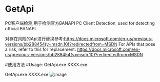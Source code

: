 # GetApi
PC客户端检测,用于检测官方BANAPI
PC Client Detection, used for detecting official BANAPI.


对存在风险的Api进行替换参考:https://docs.microsoft.com/en-us/previous-versions/bb288454(v=msdn.10)?redirectedfrom=MSDN
For APIs that pose a risk, refer to this for replacement: https://docs.microsoft.com/en-us/previous-versions/bb288454(v=msdn.10)?redirectedfrom=MSDN

#使用方法
#Usage: GetApi.exe XXXX.exe

GetApi.exe XXXX.exe
![image](https://user-images.githubusercontent.com/25584879/136652542-1b6e84ed-605d-46ea-9bf8-7c04d74ef5c6.png)


